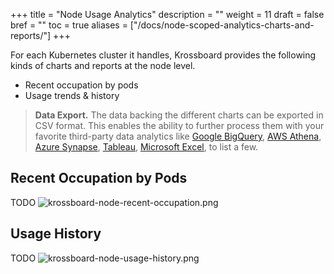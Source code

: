 +++
title = "Node Usage Analytics"
description = ""
weight = 11
draft = false
bref = ""
toc = true
aliases = ["/docs/node-scoped-analytics-charts-and-reports/"]
+++

For each Kubernetes cluster it handles, Krossboard provides the following kinds of charts and reports at the node level.
* Recent occupation by pods
* Usage trends & history 

> **Data Export.** The data backing the different charts can be exported in CSV format. This enables the ability to further process them with your favorite third-party data analytics like [Google BigQuery](https://cloud.google.com/bigquery), [AWS Athena](https://aws.amazon.com/athena/), [Azure Synapse](https://azure.microsoft.com/en-us/services/synapse-analytics/), [Tableau](https://www.tableau.com/), [Microsoft Excel](https://www.microsoft.com/en-us/microsoft-365/excel#pivot-forPersonal), to list a few.


## Recent Occupation by Pods
TODO
![krossboard-node-recent-occupation.png](/images/docs/screenshorts/krossboard-node-recent-occupation.png)

## Usage History
TODO
![krossboard-node-usage-history.png](/images/docs/screenshorts/krossboard-node-usage-history.png)



